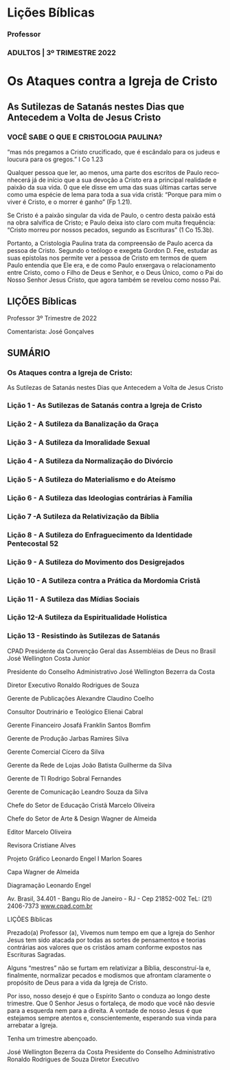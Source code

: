 # Lições Bíblicas

### Professor

### ADULTOS | 3º TRIMESTRE 2022

# Os Ataques contra a Igreja de Cristo

## As Sutilezas de Satanás nestes Dias que Antecedem a Volta de Jesus Cristo

### VOCÊ SABE O QUE E CRISTOLOGIA PAULINA?
“mas nós pregamos a Cristo crucificado, que é escândalo para os judeus e loucura para os gregos.” I Co 1.23

Qualquer pessoa que ler, ao menos, uma parte dos escritos de Paulo reco­nhecerá já de início que a sua devoção a Cristo era a principal realidade e paixão da sua vida. 0 que ele disse em uma das suas últimas cartas serve como uma espécie de lema para toda a sua vida cristã: “Porque para mim o viver é Cristo, e o morrer é ganho” (Fp 1.21).

Se Cristo é a paixão singular da vida de Paulo, o centro desta paixão está na obra salvífica de Cristo; e Paulo deixa isto claro com muita frequência: “Cristo morreu por nossos pecados, segundo as Escrituras” (1 Co 15.3b).

Portanto, a Cristologia Paulina trata da compreensão de Paulo acerca da pessoa de Cristo. Segundo o teólogo e exegeta Gordon D. Fee, estudar as suas epístolas nos permite ver a pessoa de Cristo em termos de quem Paulo entendia que Ele era, e de como Paulo enxergava o relacionamento entre Cristo, como o Filho de Deus e Senhor, e o Deus Único, como o Pai do Nosso Senhor Jesus Cristo, que agora também se revelou como nosso Pai.


## LIÇÕES Bíblicas

Professor 3º Trimestre de 2022

Comentarista: José Gonçalves

## SUMÁRIO

### Os Ataques contra a Igreja de Cristo:

As Sutilezas de Satanás nestes Dias que Antecedem a Volta de Jesus Cristo

### Lição 1 - As Sutilezas de Satanás contra a Igreja de Cristo

### Lição 2 - A Sutileza da Banalização da Graça

### Lição 3 - A Sutileza da Imoralidade Sexual

### Lição 4 - A Sutileza da Normalização do Divórcio

### Lição 5 - A Sutileza do Materialismo e do Ateísmo

### Lição 6 - A Sutileza das Ideologias contrárias à Família

### Lição 7 -A Sutileza da Relativização da Bíblia

### Lição 8 - A Sutileza do Enfraguecimento da Identidade Pentecostal 52

### Lição 9 - A Sutileza do Movimento dos Desigrejados

### Lição 10 - A Sutileza contra a Prática da Mordomia Cristã

### Lição 11 - A Sutileza das Mídias Sociais

### Lição 12-A Sutileza da Espiritualidade Holística

### Lição 13 - Resistindo às Sutilezas de Satanás

CPAD
Presidente da Convenção Geral
das Assembléias de Deus no Brasil
José Wellington Costa Junior

Presidente do Conselho Administrativo
José Wellington Bezerra da Costa

Diretor Executivo
Ronaldo Rodrigues de Souza

Gerente de Publicações
Alexandre Claudino Coelho

Consultor Doutrinário e Teológico
Elienai Cabral

Gerente Financeiro
Josafá Franklin Santos Bomfim

Gerente de Produção
Jarbas Ramires Silva

Gerente Comercial
Cícero da Silva

Gerente da Rede de Lojas
João Batista Guilherme da Silva

Gerente de TI
Rodrigo Sobral Fernandes

Gerente de Comunicação
Leandro Souza da Silva

Chefe do Setor de Educação Cristã
Marcelo Oliveira

Chefe do Setor de Arte & Design
Wagner de Almeida

Editor
Marcelo Oliveira

Revisora
Cristiane Alves

Projeto Gráfico
Leonardo Engel I Marlon Soares

Capa
Wagner de Almeida

Diagramação
Leonardo Engel

Av. Brasil, 34.401 - Bangu
Rio de Janeiro - RJ - Cep 21852-002
TeL: (21) 2406-7373
www.cpad.com.br

LIÇÕES Bíblicas

Prezado(a) Professor (a),
Vivemos num tempo em que a Igreja do Senhor Jesus tem sido atacada por todas as sortes de pensamentos e teorias contrárias aos valores que os cristãos amam con­forme expostos nas Escrituras Sagradas.

Alguns “mestres” não se furtam em relativizar a Bíblia, desconstruí-la e, final­mente, normalizar pecados e modismos que afrontam claramente o propósito de Deus para a vida da Igreja de Cristo.

Por isso, nosso desejo é que o Espírito Santo o conduza ao longo deste trimestre. Que 0 Senhor Jesus o fortaleça, de modo que você não desvie para a esquerda nem para a direita. A vontade de nosso Jesus é que estejamos sempre atentos e, conscientemente, esperando sua vinda para arrebatar a Igreja.

Tenha um trimestre abençoado.

José Wellington Bezerra da Costa
Presidente do Conselho
Administrativo
Ronaldo Rodrigues de Souza
Diretor Executivo
